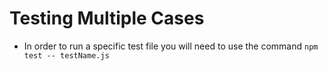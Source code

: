 # Testing Multiple Cases

* In order to run a specific test file you will need to use the command `npm test -- testName.js`

